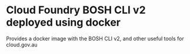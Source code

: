 # Cloud Foundry BOSH CLI v2 deployed using docker

Provides a docker image with the BOSH CLI v2, and other useful tools for cloud.gov.au
